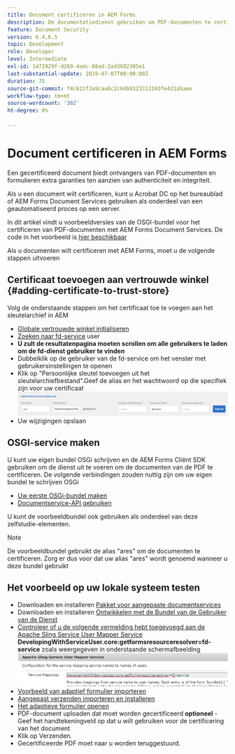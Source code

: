 ```yaml
---
title: Document certificeren in AEM Forms
description: De documentatiedienst gebruiken om PDF-documenten te certificeren in AEM Forms
feature: Document Security
version: 6.4,6.5
topic: Development
role: Developer
level: Intermediate
exl-id: 1471929f-d269-4adc-88ad-2ad3682305e1
last-substantial-update: 2019-07-07T00:00:00Z
duration: 75
source-git-commit: f4c621f3a9caa8c2c64b8323312343fe421a5aee
workflow-type: tm+mt
source-wordcount: '362'
ht-degree: 0%

---
```


# Document certificeren in AEM Forms

Een gecertificeerd document biedt ontvangers van PDF-documenten en formulieren extra garanties ten aanzien van authenticiteit en integriteit.

Als u een document wilt certificeren, kunt u Acrobat DC op het bureaublad of AEM Forms Document Services gebruiken als onderdeel van een geautomatiseerd proces op een server.

In dit artikel vindt u voorbeeldversies van de OSGI-bundel voor het certificeren van PDF-documenten met AEM Forms Document Services. De code in het voorbeeld is [hier beschikbaar](https://helpx.adobe.com/experience-manager/6-4/forms/using/aem-document-services-programmatically.html)

Als u documenten wilt certificeren met AEM Forms, moet u de volgende stappen uitvoeren

## Certificaat toevoegen aan vertrouwde winkel {#adding-certificate-to-trust-store}

Volg de onderstaande stappen om het certificaat toe te voegen aan het sleutelarchief in AEM

* [Globale vertrouwde winkel initialiseren](http://localhost:4502/libs/granite/security/content/truststore.html)
* [Zoeken naar fd-service](http://localhost:4502/security/users.html) user
* **U zult de resultatenpagina moeten scrollen om alle gebruikers te laden om de fd-dienst gebruiker te vinden**
* Dubbelklik op de gebruiker van de fd-service om het venster met gebruikersinstellingen te openen
* Klik op &quot;Persoonlijke sleutel toevoegen uit het sleutelarchiefbestand&quot;.Geef de alias en het wachtwoord op die specifiek zijn voor uw certificaat
  ![add-certificate](assets/adding-certificate-keystore.PNG)
* Uw wijzigingen opslaan

## OSGI-service maken

U kunt uw eigen bundel OSGi schrijven en de AEM Forms Cliënt SDK gebruiken om de dienst uit te voeren om de documenten van de PDF te certificeren. De volgende verbindingen zouden nuttig zijn om uw eigen bundel te schrijven OSGi

* [Uw eerste OSGi-bundel maken](https://helpx.adobe.com/experience-manager/using/maven_arch13.html)
* [Documentservice-API gebruiken](https://helpx.adobe.com/experience-manager/6-4/forms/using/aem-document-services-programmatically.html)

U kunt de voorbeeldbundel ook gebruiken als onderdeel van deze zelfstudie-elementen.

>[!NOTE]
>
>De voorbeeldbundel gebruikt de alias &quot;ares&quot; om de documenten te certificeren. Zorg er dus voor dat uw alias &quot;ares&quot; wordt genoemd wanneer u deze bundel gebruikt

## Het voorbeeld op uw lokale systeem testen

* Downloaden en installeren [Pakket voor aangepaste documentservices](/help/forms/assets/common-osgi-bundles/AEMFormsDocumentServices.core-1.0-SNAPSHOT.jar)
* Downloaden en installeren [Ontwikkelen met de Bundel van de Gebruiker van de Dienst](/help/forms/assets/common-osgi-bundles/DevelopingWithServiceUser.jar)
* [Controleer of u de volgende vermelding hebt toegevoegd aan de Apache Sling Service User Mapper Service](http://localhost:4502/system/console/configMgr)
  **DevelopingWithServiceUser.core:getformsresourceresolver=fd-service** zoals weergegeven in onderstaande schermafbeelding
  ![Gebruikerskaart](assets/user-mapper-service.PNG)
* [Voorbeeld van adaptief formulier importeren](assets/certify-pdf-af.zip)
* [Aangepast verzenden importeren en installeren](assets/custom-submit-certify.zip)
* [Het adaptieve formulier openen](http://localhost:4502/content/dam/formsanddocuments/certifypdf/jcr:content?wcmmode=disabled)
* PDF-document uploaden dat moet worden gecertificeerd
  **optioneel** - Geef het handtekeningveld op dat u wilt gebruiken voor de certificering van het document
* Klik op Verzenden.
* Gecertificeerde PDF moet naar u worden teruggestuurd.
